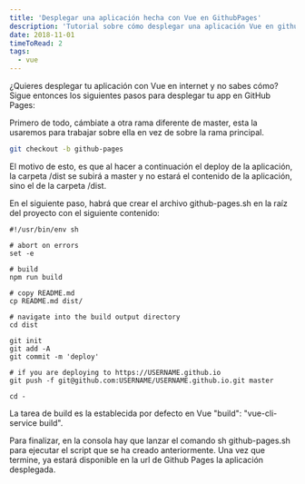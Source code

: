 ```yaml
---
title: 'Desplegar una aplicación hecha con Vue en GithubPages'
description: 'Tutorial sobre cómo desplegar una aplicación Vue en github pages'
date: 2018-11-01
timeToRead: 2
tags:
  - vue
---
```


¿Quieres desplegar tu aplicación con Vue en internet y no sabes cómo? Sigue entonces los siguientes pasos para desplegar tu app en GitHub Pages:

Primero de todo, cámbiate a otra rama diferente de master, esta la usaremos para trabajar sobre ella en vez de sobre la rama principal.

```bash
git checkout -b github-pages
```

El motivo de esto, es que al hacer a continuación el deploy de la aplicación, la carpeta <span class="code">/dist</span> se subirá a master y no estará el contenido de la aplicación, sino el de la carpeta <span class="code">/dist</span>.

En el siguiente paso, habrá que crear el archivo <span class="code">github-pages.sh</span> en la raíz del proyecto con el siguiente contenido:

```shell
#!/usr/bin/env sh

# abort on errors
set -e

# build
npm run build

# copy README.md
cp README.md dist/

# navigate into the build output directory
cd dist

git init
git add -A
git commit -m 'deploy'

# if you are deploying to https://USERNAME.github.io
git push -f git@github.com:USERNAME/USERNAME.github.io.git master

cd -
```

La tarea de build es la establecida por defecto en <span class='vue'>Vue</span> <span class='code'>"build": "vue-cli-service build"</span>.

Para finalizar, en la consola hay que lanzar el comando <span class='code'>sh github-pages.sh</span> para ejecutar el script que se ha creado anteriormente. Una vez que termine, ya estará disponible en la url de Github Pages la aplicación desplegada.
